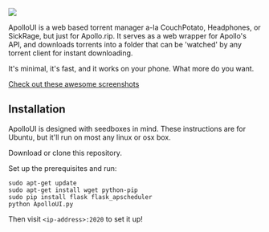 ![](http://i.imgur.com/reN909I.png)

ApolloUI is a web based torrent manager a-la CouchPotato, Headphones, or SickRage, but just for Apollo.rip. It serves as a web wrapper for Apollo's API, and downloads torrents into a folder that can be 'watched' by any torrent client for instant downloading.

It's minimal, it's fast, and it works on your phone. What more do you want.

[Check out these awesome screenshots](http://imgur.com/a/98KuP)

## Installation

ApolloUI is designed with seedboxes in mind. These instructions are for Ubuntu, but it'll run on most any linux or osx box.

Download or clone this repository.

Set up the prerequisites and run:

    sudo apt-get update
    sudo apt-get install wget python-pip
    sudo pip install flask flask_apscheduler
    python ApolloUI.py


Then visit `<ip-address>:2020` to set it up!
